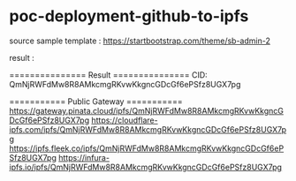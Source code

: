 # poc-deployment-github-to-ipfs

source sample template : 
https://startbootstrap.com/theme/sb-admin-2

result :

=============== Result ===============
CID: QmNjRWFdMw8R8AMkcmgRKvwKkgncGDcGf6ePSfz8UGX7pg

=========== Public Gateway ===========
https://gateway.pinata.cloud/ipfs/QmNjRWFdMw8R8AMkcmgRKvwKkgncGDcGf6ePSfz8UGX7pg
https://cloudflare-ipfs.com/ipfs/QmNjRWFdMw8R8AMkcmgRKvwKkgncGDcGf6ePSfz8UGX7pg
https://ipfs.fleek.co/ipfs/QmNjRWFdMw8R8AMkcmgRKvwKkgncGDcGf6ePSfz8UGX7pg
https://infura-ipfs.io/ipfs/QmNjRWFdMw8R8AMkcmgRKvwKkgncGDcGf6ePSfz8UGX7pg
